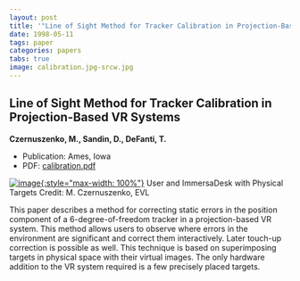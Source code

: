 ```yaml
---
layout: post
title: '"Line of Sight Method for Tracker Calibration in Projection-Based VR Systems"'
date: 1998-05-11
tags: paper
categories: papers
tabs: true
image: calibration.jpg-srcw.jpg
---
```


## Line of Sight Method for Tracker Calibration in Projection-Based VR Systems
**Czernuszenko, M., Sandin, D., DeFanti, T.**
- Publication: Ames, Iowa
- PDF: [calibration.pdf](/documents/calibration.pdf)


[![image](https://www.evl.uic.edu/output/originals/calibration.jpg-srcw.jpg){:style="max-width: 100%"}](https://www.evl.uic.edu/output/originals/calibration.jpg-srcw.jpg)
User and ImmersaDesk with Physical Targets
Credit: M. Czernuszenko, EVL

This paper describes a method for correcting static errors in the position component of a 6-degree-of-freedom tracker in a projection-based VR system. This method allows users to observe where errors in the environment are significant and correct them interactively. Later touch-up correction is possible as well. This technique is based on superimposing targets in physical space with their virtual images. The only hardware addition to the VR system required is a few precisely placed targets.